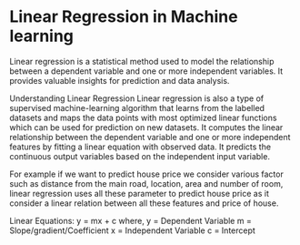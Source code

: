 # Linear Regression in Machine learning

Linear regression is a statistical method used to model the relationship between a dependent variable and 
one or more independent variables. It provides valuable insights for prediction and data analysis.

Understanding Linear Regression
Linear regression is also a type of supervised machine-learning algorithm that learns from the labelled datasets and maps the data points with most optimized linear functions which can be used for prediction on new datasets. It computes the linear relationship between the dependent variable and one or more independent features by fitting a linear equation with observed data. It predicts the continuous output variables based on the independent input variable.

For example if we want to predict house price we consider various factor such as  distance from the main road, location,
area and number of room, linear regression uses all these parameter to predict house price 
as it consider a linear relation between all these features and price of house.

Linear Equations: y = mx + c
where, 
y = Dependent Variable
m = Slope/gradient/Coefficient
x = Independent Variable
c = Intercept






